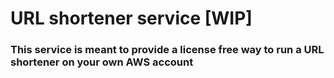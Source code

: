 # URL shortener service [WIP]

### This service is meant to provide a license free way to run a URL shortener on your own AWS account
